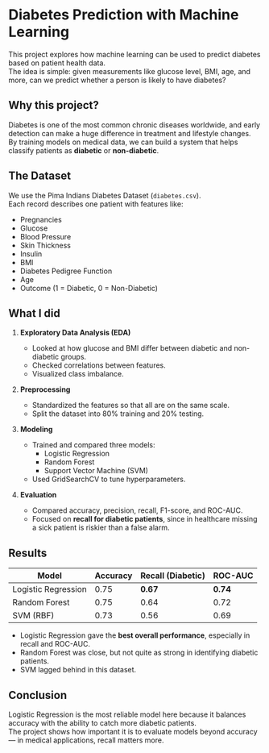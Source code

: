 # Diabetes Prediction with Machine Learning

This project explores how machine learning can be used to predict diabetes based on patient health data.  
The idea is simple: given measurements like glucose level, BMI, age, and more, can we predict whether a person is likely to have diabetes?

## Why this project?
Diabetes is one of the most common chronic diseases worldwide, and early detection can make a huge difference in treatment and lifestyle changes.  
By training models on medical data, we can build a system that helps classify patients as **diabetic** or **non-diabetic**.

## The Dataset
We use the Pima Indians Diabetes Dataset (`diabetes.csv`).  
Each record describes one patient with features like:

- Pregnancies  
- Glucose  
- Blood Pressure  
- Skin Thickness  
- Insulin  
- BMI  
- Diabetes Pedigree Function  
- Age  
- Outcome (1 = Diabetic, 0 = Non-Diabetic)

## What I did
1. **Exploratory Data Analysis (EDA)**  
   - Looked at how glucose and BMI differ between diabetic and non-diabetic groups.  
   - Checked correlations between features.  
   - Visualized class imbalance.

2. **Preprocessing**  
   - Standardized the features so that all are on the same scale.  
   - Split the dataset into 80% training and 20% testing.

3. **Modeling**  
   - Trained and compared three models:
     - Logistic Regression  
     - Random Forest  
     - Support Vector Machine (SVM)  
   - Used GridSearchCV to tune hyperparameters.

4. **Evaluation**  
   - Compared accuracy, precision, recall, F1-score, and ROC-AUC.  
   - Focused on **recall for diabetic patients**, since in healthcare missing a sick patient is riskier than a false alarm.

## Results

| Model               | Accuracy | Recall (Diabetic) | ROC-AUC |
|---------------------|----------|-------------------|---------|
| Logistic Regression | 0.75     | **0.67**          | **0.74**|
| Random Forest       | 0.75     | 0.64              | 0.72    |
| SVM (RBF)           | 0.73     | 0.56              | 0.69    |

- Logistic Regression gave the **best overall performance**, especially in recall and ROC-AUC.  
- Random Forest was close, but not quite as strong in identifying diabetic patients.  
- SVM lagged behind in this dataset.  

## Conclusion
Logistic Regression is the most reliable model here because it balances accuracy with the ability to catch more diabetic patients.  
The project shows how important it is to evaluate models beyond accuracy — in medical applications, recall matters more.  
